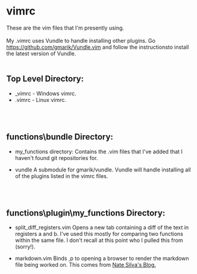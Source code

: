 vimrc
=====

These are the vim files that I'm presently using.
<br>
<br>
My .vimrc uses Vundle to handle installing other plugins. Go https://github.com/gmarik/Vundle.vim and follow the instructionsto install the latest version of Vundle.
<br>
<br>

Top Level Directory:
--------------------
* \_vimrc - Windows vimrc.
* .vimrc - Linux vimrc.
<br>
<br>

functions\\bundle Directory:
----------------------------

*   my\_functions directory:
    Contains the .vim files that I've added that I haven't found git repositories for.

*   vundle
    A submodule for gmarik/vundle. Vundle will handle installing all of the plugins listed in the vimrc files.
<br>
<br>


functions\\plugin\\my\_functions Directory:
----------------------------

*   split\_diff\_registers.vim
    Opens a new tab containing a diff of the text in registers a and b. I've used this mostly for comparing two functions within the same file.
    I don't recall at this point who I pulled this from (sorry!).

*   markdown.vim
    Binds ,p to opening a browser to render the markdown file being worked on. This comes from [Nate Silva's Blog.](http://blog.natesilva.com/post/5256838248/how-to-preview-a-markdown-document-in-vim)
